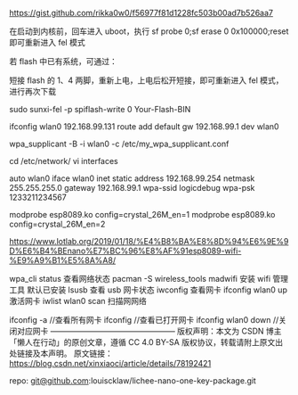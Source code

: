 https://gist.github.com/rikka0w0/f56977f81d1228fc503b00ad7b526aa7

在启动到内核前，回车进入 uboot，执行 sf probe 0;sf erase 0 0x100000;reset 即可重新进入 fel 模式

若 flash 中已有系统，可通过：

短接 flash 的 1、4 两脚，重新上电，上电后松开短接，即可重新进入 fel 模式，进行再次下载

sudo sunxi-fel -p spiflash-write 0 Your-Flash-BIN

ifconfig wlan0 192.168.99.131
route add default gw 192.168.99.1 dev wlan0

wpa_supplicant -B -i wlan0 -c /etc/my_wpa_supplicant.conf

cd /etc/network/
vi interfaces

auto wlan0
iface wlan0 inet static
address 192.168.99.254
netmask 255.255.255.0
gateway 192.168.99.1
wpa-ssid logicdebug
wpa-psk 1233211234567

modprobe esp8089.ko config=crystal_26M_en=1
modprobe esp8089.ko config=crystal_26M_en=2

https://www.lotlab.org/2019/01/18/%E4%B8%BA%E8%8D%94%E6%9E%9D%E6%B4%BEnano%E7%BC%96%E8%AF%91esp8089-wifi-%E9%A9%B1%E5%8A%A8/

wpa_cli status 查看网络状态
pacman -S wireless_tools madwifi 安装 wifi 管理工具 默认已安装
lsusb 查看 usb 网卡状态
iwconfig 查看网卡
ifconfig wlan0 up 激活网卡
iwlist wlan0 scan 扫描网网络

ifconfig -a //查看所有网卡
ifconfig //查看已打开网卡
ifconfig wlan0 down //关闭对应网卡
————————————————
版权声明：本文为 CSDN 博主「懒人在行动」的原创文章，遵循 CC 4.0 BY-SA 版权协议，转载请附上原文出处链接及本声明。
原文链接：https://blog.csdn.net/xinxiaoci/article/details/78192421

repo:
git@github.com:louiscklaw/lichee-nano-one-key-package.git
